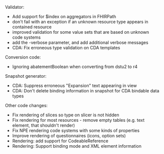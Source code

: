 Validator:

* Add support for $index on aggregators in FHIRPath
* don't fail with an exception if an unknown resource type appears in contained resource
* improved validation for some value sets that are based on unknown code systems
* add the -verbose parameter, and add additional verbose messages
* CDA: Fix erroneous type validation on CDA templates

Conversion code:

* Ignoring abatementBoolean when converting from dstu2 to r4

Snapshot generator:

* CDA: Suppress erroneous "Expansion" text appearing in view
* CDA: Don't delete binding information in snapshot for CDA bindable data types

Other code changes:

* Fix rendering of slices so type on slicer is not hidden
* Fix rendering for most resources - remove empty tables (e.g. text element, that shouldn't render)
* Fix NPE rendering code systems with some kinds of properties
* Improve rendering of questionnaires (icons, option sets)
* Rendering: add support for CodeableReference
* Rendering: Support binding mode and XML element information 
